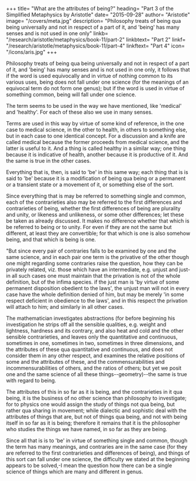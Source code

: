 +++
title= "What are the attributes of being?"
heading= "Part 3 of the Simplified Metaphysics by Aristotle"
date= "2015-09-28"
author= "Aristotle"
image= "/covers/meta.jpg"
description= "Philosophy treats of being qua being universally and not in respect of a part of it, and 'being' has many senses and is not used in one only"
linkb= "/research/aristotle/metaphysics/book-11/part-2"
linkbtext= "Part 2"
linkf= "/research/aristotle/metaphysics/book-11/part-4"
linkftext= "Part 4"
icon= "/icons/aris.jpg"
+++


Philosophy treats of being qua being universally and not in respect of a part of it, and 'being' has many senses and is not used in one only, it follows that if the word is used equivocally and in virtue of nothing common to its various uses, being does not fall under one science (for the meanings of an equivocal term do not form one genus); but if the word is used in virtue of something common, being will fall under one science. 

The term seems to be used in the way we have mentioned, like 'medical' and 'healthy'. For each of these also we use in many senses. 

Terms are used in this way by virtue of some kind of reference, in the one case to medical science, in the other to health, in others to something else, but in each case to one identical concept. For a discussion and a knife are called medical because the former proceeds from medical science, and the latter is useful to it. And a thing is called healthy in a similar way; one thing because it is indicative of health, another because it is productive of it. And the same is true in the other cases. 

Everything that is, then, is said to 'be' in this same way; each thing that is is said to 'be' because it is a modification of being qua being or a permanent or a transient state or a movement of it, or something else of the sort. 

Since everything that is may be referred to something single and common, each of the contrarieties also may be referred to the first differences and contrarieties of being, whether the first differences of being are plurality and unity, or likeness and unlikeness, or some other differences; let these be taken as already discussed. It makes no difference whether that which is be referred to being or to unity. For even if they are not the same but different, at least they are convertible; for that which is one is also somehow being, and that which is being is one.

"But since every pair of contraries falls to be examined by one and the same science, and in each pair one term is the privative of the other though one might regarding some contraries raise the question, how they can be privately related, viz. those which have an intermediate, e.g. unjust and just-in all such cases one must maintain that the privation is not of the whole definition, but of the infima species. if the just man is 'by virtue of some permanent disposition obedient to the laws', the unjust man will not in every case have the whole definition denied of him, but may be merely 'in some respect deficient in obedience to the laws', and in this respect the privation will attach to him; and similarly in all other cases.

The mathematician investigates abstractions (for before beginning his investigation he strips off all the sensible qualities, e.g. weight and lightness, hardness and its contrary, and also heat and cold and the other sensible contrarieties, and leaves only the quantitative and continuous, sometimes in one, sometimes in two, sometimes in three dimensions, and the attributes of these qua quantitative and continuous, and does not consider them in any other respect, and examines the relative positions of some and the attributes of these, and the commensurabilities and incommensurabilities of others, and the ratios of others; but yet we posit one and the same science of all these things--geometry)--the same is true with regard to being. 

The attributes of this in so far as it is being, and the contrarieties in it qua being, it is the business of no other science than philosophy to investigate; for to physics one would assign the study of things not qua being, but rather qua sharing in movement; while dialectic and sophistic deal with the attributes of things that are, but not of things qua being, and not with being itself in so far as it is being; therefore it remains that it is the philosopher who studies the things we have named, in so far as they are being. 

Since all that is is to 'be' in virtue of something single and common, though the term has many meanings, and contraries are in the same case (for they are referred to the first contrarieties and differences of being), and things of this sort can fall under one science, the difficulty we stated at the beginning appears to be solved,-I mean the question how there can be a single science of things which are many and different in genus.
